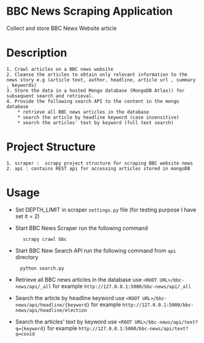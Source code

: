 # BBC News Scraping Application
Collect and store BBC News Website article

# Description
    1. Crawl articles on a BBC news website
    2. Cleanse the articles to obtain only relevant information to the news story e.g (article text, author, headline, article url , summary , keywords)
    3. Store the data in a hosted Mongo database (MongoDB Atlas)) for subsequent search and retrieval.
    4. Provide the following search API to the content in the mongo database
        * retrieve all BBC news articles in the database
        * search the article by headline keyword (case insensitive)
        * search the articles' text by keyword (full text search)
        
# Project Structure
    1. scraper :  scrapy project structure for scraping BBC website news
    2. api : contains REST api for accessing articles stored in mongoDB
    
    
    
# Usage
   * Set DEPTH_LIMIT in scraper `settings.py` file  (for testing purpose I have set it = 2)
   
   * Start BBC News Scraper run the following command 
   ```
         scrapy crawl bbc  
   ```

   * Start BBC New Search API run the following command from `api` directory
   ```
        python search.py
   ```

   * Retrieve all BBC news articles in the database use `<ROOT URL>/bbc-news/api/_all` for example `http://127.0.0.1:5000/bbc-news/api/_all`
   
   
   * Search the article by headline keyword use `<ROOT URL>/bbc-news/api/headline/{keyword}` for example `http://127.0.0.1:5000/bbc-news/api/headline/election`
     
     
   * Search the articles' text by keyword use `<ROOT URL>/bbc-news/api/text?q={keyword}` for example `http://127.0.0.1:5000/bbc-news/api/text?q=covid`
  


    
      

